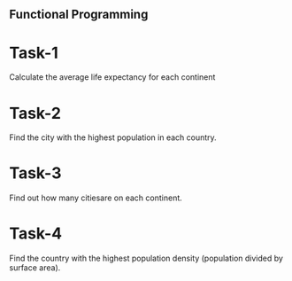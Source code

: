 ## Functional Programming

# Task-1
Calculate the average life expectancy for each continent

# Task-2
Find the city with the highest population in each country.

# Task-3
Find out how many citiesare on each continent.

# Task-4
Find the country with the highest population density (population divided by surface area).
